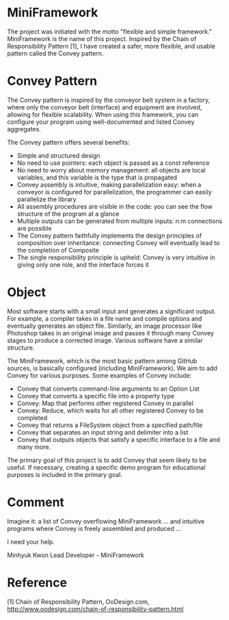 MiniFramework
=============

The project was initiated with the motto "flexible and simple framework." MiniFramework is the name of this project. Inspired by the Chain of Responsibility Pattern [1], I have created a safer, more flexible, and usable pattern called the Convey pattern.

Convey Pattern
=============

The Convey pattern is inspired by the conveyor belt system in a factory, where only the conveyor belt (interface) and equipment are involved, allowing for flexible scalability. When using this framework, you can configure your program using well-documented and listed Convey aggregates.

The Convey pattern offers several benefits:
* Simple and structured design
* No need to use pointers: each object is passed as a const reference
* No need to worry about memory management: all objects are local variables, and this variable is the type that is propagated
* Convey assembly is intuitive, making parallelization easy: when a conveyor is configured for parallelization, the programmer can easily parallelize the library
* All assembly procedures are visible in the code: you can see the flow structure of the program at a glance
* Multiple outputs can be generated from multiple inputs: n:m connections are possible
* The Convey pattern faithfully implements the design principles of composition over inheritance: connecting Convey will eventually lead to the completion of Composite
* The single responsibility principle is upheld: Convey is very intuitive in giving only one role, and the interface forces it

Object
=============

Most software starts with a small input and generates a significant output. For example, a compiler takes in a file name and compile options and eventually generates an object file. Similarly, an image processor like Photoshop takes in an original image and passes it through many Convey stages to produce a corrected image. Various software have a similar structure.

The MiniFramework, which is the most basic pattern among GitHub sources, is basically configured (including MiniFramework). We aim to add Convey for various purposes. Some examples of Convey include:
* Convey that converts command-line arguments to an Option List
* Convey that converts a specific file into a property type
* Convey: Map that performs other registered Convey in parallel
* Convey: Reduce, which waits for all other registered Convey to be completed
* Convey that returns a FileSystem object from a specified path/file
* Convey that separates an input string and delimiter into a list
* Convey that outputs objects that satisfy a specific interface to a file
and many more.

The primary goal of this project is to add Convey that seem likely to be useful. If necessary, creating a specific demo program for educational purposes is included in the primary goal.

Comment
=============

Imagine it: a list of Convey overflowing MiniFramework ... and intuitive programs where Convey is freely assembled and produced ...

I need your help.

Minhyuk Kwon
Lead Developer - MiniFramework


Reference
=============

[1] Chain of Responsibility Pattern, OoDesign.com, http://www.oodesign.com/chain-of-responsibility-pattern.html
